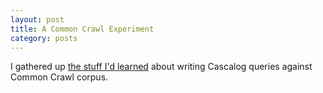 ```yaml
---
layout: post
title: A Common Crawl Experiment
category: posts
---
```


I gathered up [the stuff I'd learned](https://github.com/paxan/ccooo) about
writing Cascalog queries against Common Crawl corpus.
